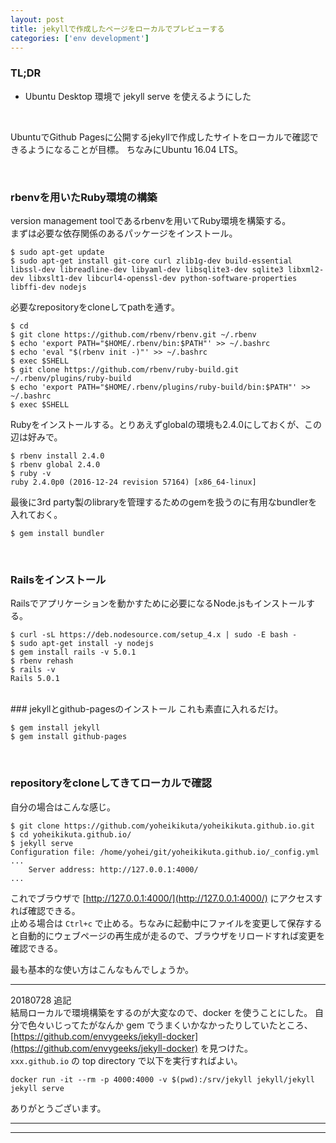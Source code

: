 ```yaml
---
layout: post
title: jekyllで作成したページをローカルでプレビューする
categories: ['env development']
---
```


### TL;DR
- Ubuntu Desktop 環境で jekyll serve を使えるようにした
<br>

UbuntuでGithub Pagesに公開するjekyllで作成したサイトをローカルで確認できるようになることが目標。
ちなみにUbuntu 16.04 LTS。

<br>

### rbenvを用いたRuby環境の構築
version management toolであるrbenvを用いてRuby環境を構築する。<br>
まずは必要な依存関係のあるパッケージをインストール。

```
$ sudo apt-get update
$ sudo apt-get install git-core curl zlib1g-dev build-essential libssl-dev libreadline-dev libyaml-dev libsqlite3-dev sqlite3 libxml2-dev libxslt1-dev libcurl4-openssl-dev python-software-properties libffi-dev nodejs
```

必要なrepositoryをcloneしてpathを通す。

```
$ cd
$ git clone https://github.com/rbenv/rbenv.git ~/.rbenv
$ echo 'export PATH="$HOME/.rbenv/bin:$PATH"' >> ~/.bashrc
$ echo 'eval "$(rbenv init -)"' >> ~/.bashrc
$ exec $SHELL
$ git clone https://github.com/rbenv/ruby-build.git ~/.rbenv/plugins/ruby-build
$ echo 'export PATH="$HOME/.rbenv/plugins/ruby-build/bin:$PATH"' >> ~/.bashrc
$ exec $SHELL
```

Rubyをインストールする。とりあえずglobalの環境も2.4.0にしておくが、この辺は好みで。

```
$ rbenv install 2.4.0
$ rbenv global 2.4.0
$ ruby -v
ruby 2.4.0p0 (2016-12-24 revision 57164) [x86_64-linux]
```

最後に3rd party製のlibraryを管理するためのgemを扱うのに有用なbundlerを入れておく。

```
$ gem install bundler
```

<br>

### Railsをインストール
Railsでアプリケーションを動かすために必要になるNode.jsもインストールする。

```
$ curl -sL https://deb.nodesource.com/setup_4.x | sudo -E bash -
$ sudo apt-get install -y nodejs
$ gem install rails -v 5.0.1
$ rbenv rehash
$ rails -v
Rails 5.0.1
```

<br>
### jekyllとgithub-pagesのインストール
これも素直に入れるだけ。

```
$ gem install jekyll
$ gem install github-pages
```

<br>

### repositoryをcloneしてきてローカルで確認
自分の場合はこんな感じ。

```
$ git clone https://github.com/yoheikikuta/yoheikikuta.github.io.git
$ cd yoheikikuta.github.io/
$ jekyll serve
Configuration file: /home/yohei/git/yoheikikuta.github.io/_config.yml
...
    Server address: http://127.0.0.1:4000/
...
```

これでブラウザで [http://127.0.0.1:4000/](http://127.0.0.1:4000/) にアクセスすれば確認できる。<br>
止める場合は ```Ctrl+c``` で止める。ちなみに起動中にファイルを変更して保存すると自動的にウェブページの再生成が走るので、ブラウザをリロードすれば変更を確認できる。

最も基本的な使い方はこんなもんでしょうか。

---
20180728 追記  
結局ローカルで環境構築をするのが大変なので、docker を使うことにした。
自分で色々いじってたがなんか gem でうまくいかなかったりしていたところ、[https://github.com/envygeeks/jekyll-docker](https://github.com/envygeeks/jekyll-docker) を見つけた。  
`xxx.github.io` の top directory で以下を実行すればよい。

```
docker run -it --rm -p 4000:4000 -v $(pwd):/srv/jekyll jekyll/jekyll jekyll serve
```

ありがとうございます。

---
---
<br>

